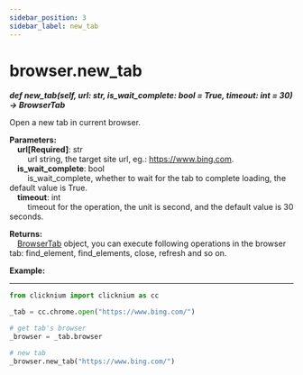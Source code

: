 ```yaml
---
sidebar_position: 3
sidebar_label: new_tab
---
```

# browser.new_tab

***def new_tab(self, url: str, is_wait_complete: bool = True, timeout: int = 30) -> BrowserTab***  

Open a new tab in current browser.

**Parameters:**  
    &emsp;**url[Required]**: str   
        &emsp;&emsp; url string, the target site url, eg.: <https://www.bing.com>.  
    &emsp;**is_wait_complete**: bool  
        &emsp;&emsp; is_wait_complete, whether to wait for the tab to complete loading, the default value is True.  
    &emsp;**timeout**: int  
        &emsp;&emsp; timeout for the operation, the unit is second, and the default value is 30 seconds. 

**Returns:**  
    &emsp;[BrowserTab](./browsertab/browsertab.md) object, you can execute following operations in the browser tab: find_element, find_elements, close, refresh and so on.

**Example:**
***
```python
from clicknium import clicknium as cc

_tab = cc.chrome.open("https://www.bing.com/")

# get tab's browser
_browser = _tab.browser

# new tab
_browser.new_tab("https://www.bing.com/")

```